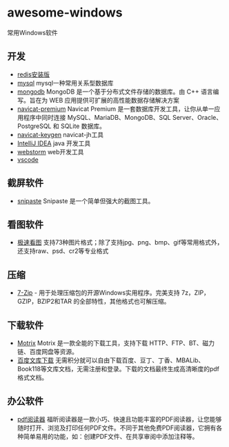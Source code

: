 # awesome-windows
常用Windows软件
## 开发
- [redis安装版](https://github.com/microsoftarchive/redis/releases) 
- [mysql](https://dev.mysql.com/downloads/mysql/) mysql一种常用关系型数据库
- [mongodb](https://www.mongodb.com/download-center/community) MongoDB 是一个基于分布式文件存储的数据库。由 C++ 语言编写。旨在为 WEB 应用提供可扩展的高性能数据存储解决方案
- [navicat-premium](https://www.navicat.com.cn/products/navicat-premium) Navicat Premium 是一套数据库开发工具，让你从单一应用程序中同时连接 MySQL、MariaDB、MongoDB、SQL Server、Oracle、PostgreSQL 和 SQLite 数据库。
- [navicat-keygen](https://github.com/DoubleLabyrinth/navicat-keygen/) navicat-jh工具
- [IntelliJ IDEA](http://www.jetbrains.com/idea/download/#section=windows) java 开发工具
- [webstorm](http://www.jetbrains.com/webstorm/download/#section=windows) web开发工具
- [vscode](https://code.visualstudio.com/)

## 截屏软件
- [snipaste](https://zh.snipaste.com/download.html) Snipaste 是一个简单但强大的截图工具。
## 看图软件
- [极速看图](http://www.52pcfree.com/) 支持73种图片格式；除了支持jpg、png、bmp、gif等常用格式外，还支持raw、psd、cr2等专业格式
## 压缩
- [7-Zip](http://www.7-zip.org/) - 用于处理压缩包的开源Windows实用程序。完美支持 7z，ZIP，GZIP，BZIP2和TAR 的全部特性，其他格式也可解压缩。

## 下载软件
- [Motrix](https://motrix.app/zh-CN/) Motrix 是一款全能的下载工具，支持下载 HTTP、FTP、BT、磁力链、百度网盘等资源。
- [百度文库下载](http://www.bingdian001.com/?p=30) 无需积分就可以自由下载百度、豆丁、丁香、MBALib、Book118等文库文档，无需注册和登录。下载的文档最终生成高清晰度的pdf格式文档。
## 办公软件
- [pdf阅读器](https://www.foxitsoftware.cn/downloads/) 福昕阅读器是一款小巧、快速且功能丰富的PDF阅读器，让您能够随时打开、浏览及打印任何PDF文件。不同于其他免费PDF阅读器，它拥有各种简单易用的功能，如：创建PDF文件、在共享审阅中添加注释等。

